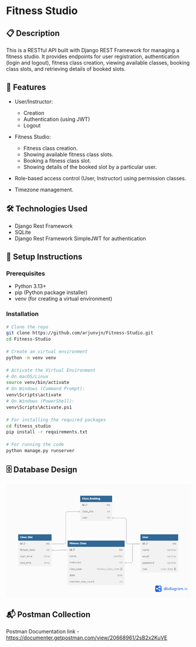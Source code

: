 # Fitness Studio

## 📋 Description
This is a RESTful API built with Django REST Framework for managing a fitness studio. It provides endpoints for user registration, authentication (login and logout), fitness class creation, viewing available classes, booking class slots, and retrieving details of booked slots.


## 🚀 Features
- User/Instructor:
    - Creation
    - Authentication (using JWT)
    - Logout

- Fitness Studio:
    - Fitness class creation.
    - Showing available fitness class slots.
    - Booking a fitness class slot.
    - Showing details of the booked slot by a particular user.

- Role-based access control (User, Instructor) using permission classes.
- Timezone management.

## 🛠️ Technologies Used
- Django Rest Framework
- SQLite
- Django Rest Framework SimpleJWT for authentication

## 🔧 Setup Instructions

### Prerequisites
- Python 3.13+
- pip (Python package installer)
- venv (for creating a virtual environment)

### Installation

```bash
# Clone the repo
git clone https://github.com/arjunvjn/Fitness-Studio.git
cd Fitness-Studio

# Create an virtual environment
python -m venv venv

# Activate the Virtual Environment
# On macOS/Linux
source venv/bin/activate
# On Windows (Command Prompt):
venv\Scripts\activate
# On Windows (PowerShell):
venv\Scripts\Activate.ps1

# For installing the required packages
cd fitness_studio
pip install -r requirements.txt

# For running the code
python manage.py runserver
```

## 🗄️ Database Design
![Alt Text](./Fitness%20Studio.png)

## 📬 Postman Collection
Postman Documentation link - https://documenter.getpostman.com/view/20668961/2sB2x2KuVE
